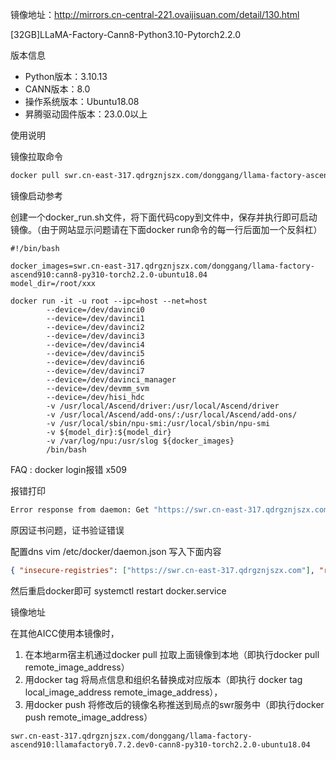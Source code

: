 镜像地址：http://mirrors.cn-central-221.ovaijisuan.com/detail/130.html

[32GB]LLaMA-Factory-Cann8-Python3.10-Pytorch2.2.0

版本信息
- Python版本：3.10.13
- CANN版本：8.0
- 操作系统版本：Ubuntu18.08
- 昇腾驱动固件版本：23.0.0以上

使用说明

镜像拉取命令

```bash
docker pull swr.cn-east-317.qdrgznjszx.com/donggang/llama-factory-ascend910:cann8-py310-torch2.2.0-ubuntu18.04
```

镜像启动参考

创建一个docker_run.sh文件，将下面代码copy到文件中，保存并执行即可启动镜像。（由于网站显示问题请在下面docker run命令的每一行后面加一个反斜杠）

```shell
#!/bin/bash

docker_images=swr.cn-east-317.qdrgznjszx.com/donggang/llama-factory-ascend910:cann8-py310-torch2.2.0-ubuntu18.04
model_dir=/root/xxx

docker run -it -u root --ipc=host --net=host    
        --device=/dev/davinci0    
        --device=/dev/davinci1    
        --device=/dev/davinci2    
        --device=/dev/davinci3     
        --device=/dev/davinci4     
        --device=/dev/davinci5     
        --device=/dev/davinci6    
        --device=/dev/davinci7    
        --device=/dev/davinci_manager    
        --device=/dev/devmm_svm    
        --device=/dev/hisi_hdc    
        -v /usr/local/Ascend/driver:/usr/local/Ascend/driver    
        -v /usr/local/Ascend/add-ons/:/usr/local/Ascend/add-ons/    
        -v /usr/local/sbin/npu-smi:/usr/local/sbin/npu-smi    
        -v ${model_dir}:${model_dir}    
        -v /var/log/npu:/usr/slog ${docker_images}    
        /bin/bash
```

FAQ : docker login报错 x509

报错打印

```bash
Error response from daemon: Get "https://swr.cn-east-317.qdrgznjszx.com/v2/": tls: failed to verify certificate: x509: certificate signed by unknown authority
```

原因证书问题，证书验证错误

配置dns vim /etc/docker/daemon.json 写入下面内容

```json
{ "insecure-registries": ["https://swr.cn-east-317.qdrgznjszx.com"], "registry-mirrors": ["https://docker.mirrors.ustc.edu.cn"] }
```

然后重启docker即可 systemctl restart docker.service

镜像地址

在其他AICC使用本镜像时，
1. 在本地arm宿主机通过docker pull 拉取上面镜像到本地（即执行docker pull remote_image_address）
2. 用docker tag 将局点信息和组织名替换成对应版本（即执行 docker tag local_image_address remote_image_address），
3. 用docker push 将修改后的镜像名称推送到局点的swr服务中（即执行docker push remote_image_address）

```text
swr.cn-east-317.qdrgznjszx.com/donggang/llama-factory-ascend910:llamafactory0.7.2.dev0-cann8-py310-torch2.2.0-ubuntu18.04
```
